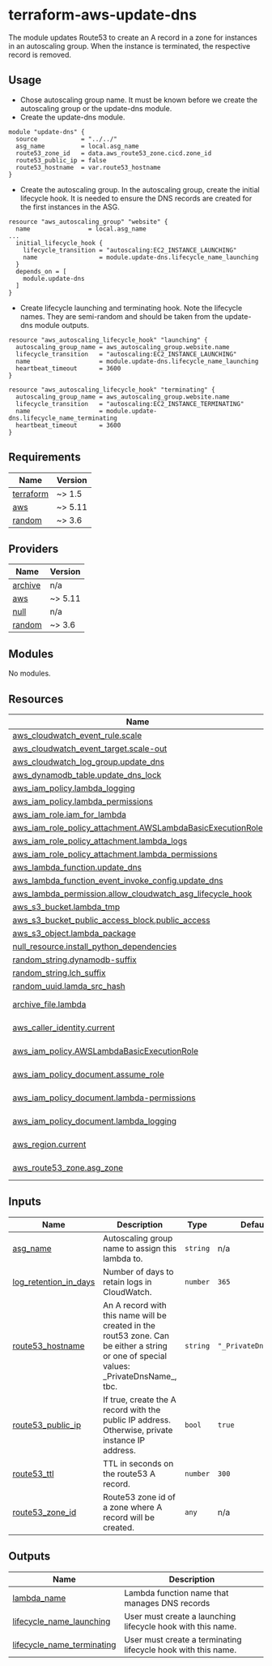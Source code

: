 # terraform-aws-update-dns

The module updates Route53 to create an A record in a zone for instances in an autoscaling group.
When the instance is terminated, the respective record is removed.

## Usage

* Chose autoscaling group name. It must be known before we create the autoscaling group or the update-dns module.
* Create the update-dns module.
```hcl
module "update-dns" {
  source            = "../../"
  asg_name          = local.asg_name
  route53_zone_id   = data.aws_route53_zone.cicd.zone_id
  route53_public_ip = false
  route53_hostname  = var.route53_hostname
}
```
* Create the autoscaling group. In the autoscaling group, create the initial lifecycle hook. It is needed to ensure the DNS records are created for the first instances in the ASG.
```hcl
resource "aws_autoscaling_group" "website" {
  name                = local.asg_name
...
  initial_lifecycle_hook {
    lifecycle_transition = "autoscaling:EC2_INSTANCE_LAUNCHING"
    name                 = module.update-dns.lifecycle_name_launching
  }
  depends_on = [
    module.update-dns
  ]
}
```
* Create lifecycle launching and terminating hook. Note the lifecycle names. They are semi-random and should be taken from the update-dns module outputs.

```hcl
resource "aws_autoscaling_lifecycle_hook" "launching" {
  autoscaling_group_name = aws_autoscaling_group.website.name
  lifecycle_transition   = "autoscaling:EC2_INSTANCE_LAUNCHING"
  name                   = module.update-dns.lifecycle_name_launching
  heartbeat_timeout      = 3600
}

resource "aws_autoscaling_lifecycle_hook" "terminating" {
  autoscaling_group_name = aws_autoscaling_group.website.name
  lifecycle_transition   = "autoscaling:EC2_INSTANCE_TERMINATING"
  name                   = module.update-dns.lifecycle_name_terminating
  heartbeat_timeout      = 3600
}

```
## Requirements

| Name | Version |
|------|---------|
| <a name="requirement_terraform"></a> [terraform](#requirement\_terraform) | ~> 1.5 |
| <a name="requirement_aws"></a> [aws](#requirement\_aws) | ~> 5.11 |
| <a name="requirement_random"></a> [random](#requirement\_random) | ~> 3.6 |

## Providers

| Name | Version |
|------|---------|
| <a name="provider_archive"></a> [archive](#provider\_archive) | n/a |
| <a name="provider_aws"></a> [aws](#provider\_aws) | ~> 5.11 |
| <a name="provider_null"></a> [null](#provider\_null) | n/a |
| <a name="provider_random"></a> [random](#provider\_random) | ~> 3.6 |

## Modules

No modules.

## Resources

| Name | Type |
|------|------|
| [aws_cloudwatch_event_rule.scale](https://registry.terraform.io/providers/hashicorp/aws/latest/docs/resources/cloudwatch_event_rule) | resource |
| [aws_cloudwatch_event_target.scale-out](https://registry.terraform.io/providers/hashicorp/aws/latest/docs/resources/cloudwatch_event_target) | resource |
| [aws_cloudwatch_log_group.update_dns](https://registry.terraform.io/providers/hashicorp/aws/latest/docs/resources/cloudwatch_log_group) | resource |
| [aws_dynamodb_table.update_dns_lock](https://registry.terraform.io/providers/hashicorp/aws/latest/docs/resources/dynamodb_table) | resource |
| [aws_iam_policy.lambda_logging](https://registry.terraform.io/providers/hashicorp/aws/latest/docs/resources/iam_policy) | resource |
| [aws_iam_policy.lambda_permissions](https://registry.terraform.io/providers/hashicorp/aws/latest/docs/resources/iam_policy) | resource |
| [aws_iam_role.iam_for_lambda](https://registry.terraform.io/providers/hashicorp/aws/latest/docs/resources/iam_role) | resource |
| [aws_iam_role_policy_attachment.AWSLambdaBasicExecutionRole](https://registry.terraform.io/providers/hashicorp/aws/latest/docs/resources/iam_role_policy_attachment) | resource |
| [aws_iam_role_policy_attachment.lambda_logs](https://registry.terraform.io/providers/hashicorp/aws/latest/docs/resources/iam_role_policy_attachment) | resource |
| [aws_iam_role_policy_attachment.lambda_permissions](https://registry.terraform.io/providers/hashicorp/aws/latest/docs/resources/iam_role_policy_attachment) | resource |
| [aws_lambda_function.update_dns](https://registry.terraform.io/providers/hashicorp/aws/latest/docs/resources/lambda_function) | resource |
| [aws_lambda_function_event_invoke_config.update_dns](https://registry.terraform.io/providers/hashicorp/aws/latest/docs/resources/lambda_function_event_invoke_config) | resource |
| [aws_lambda_permission.allow_cloudwatch_asg_lifecycle_hook](https://registry.terraform.io/providers/hashicorp/aws/latest/docs/resources/lambda_permission) | resource |
| [aws_s3_bucket.lambda_tmp](https://registry.terraform.io/providers/hashicorp/aws/latest/docs/resources/s3_bucket) | resource |
| [aws_s3_bucket_public_access_block.public_access](https://registry.terraform.io/providers/hashicorp/aws/latest/docs/resources/s3_bucket_public_access_block) | resource |
| [aws_s3_object.lambda_package](https://registry.terraform.io/providers/hashicorp/aws/latest/docs/resources/s3_object) | resource |
| [null_resource.install_python_dependencies](https://registry.terraform.io/providers/hashicorp/null/latest/docs/resources/resource) | resource |
| [random_string.dynamodb-suffix](https://registry.terraform.io/providers/hashicorp/random/latest/docs/resources/string) | resource |
| [random_string.lch_suffix](https://registry.terraform.io/providers/hashicorp/random/latest/docs/resources/string) | resource |
| [random_uuid.lamda_src_hash](https://registry.terraform.io/providers/hashicorp/random/latest/docs/resources/uuid) | resource |
| [archive_file.lambda](https://registry.terraform.io/providers/hashicorp/archive/latest/docs/data-sources/file) | data source |
| [aws_caller_identity.current](https://registry.terraform.io/providers/hashicorp/aws/latest/docs/data-sources/caller_identity) | data source |
| [aws_iam_policy.AWSLambdaBasicExecutionRole](https://registry.terraform.io/providers/hashicorp/aws/latest/docs/data-sources/iam_policy) | data source |
| [aws_iam_policy_document.assume_role](https://registry.terraform.io/providers/hashicorp/aws/latest/docs/data-sources/iam_policy_document) | data source |
| [aws_iam_policy_document.lambda-permissions](https://registry.terraform.io/providers/hashicorp/aws/latest/docs/data-sources/iam_policy_document) | data source |
| [aws_iam_policy_document.lambda_logging](https://registry.terraform.io/providers/hashicorp/aws/latest/docs/data-sources/iam_policy_document) | data source |
| [aws_region.current](https://registry.terraform.io/providers/hashicorp/aws/latest/docs/data-sources/region) | data source |
| [aws_route53_zone.asg_zone](https://registry.terraform.io/providers/hashicorp/aws/latest/docs/data-sources/route53_zone) | data source |

## Inputs

| Name | Description | Type | Default | Required |
|------|-------------|------|---------|:--------:|
| <a name="input_asg_name"></a> [asg\_name](#input\_asg\_name) | Autoscaling group name to assign this lambda to. | `string` | n/a | yes |
| <a name="input_log_retention_in_days"></a> [log\_retention\_in\_days](#input\_log\_retention\_in\_days) | Number of days to retain logs in CloudWatch. | `number` | `365` | no |
| <a name="input_route53_hostname"></a> [route53\_hostname](#input\_route53\_hostname) | An A record with this name will be created in the rout53 zone. Can be either a string or one of special values: \_PrivateDnsName\_, tbc. | `string` | `"_PrivateDnsName_"` | no |
| <a name="input_route53_public_ip"></a> [route53\_public\_ip](#input\_route53\_public\_ip) | If true, create the A record with the public IP address. Otherwise, private instance IP address. | `bool` | `true` | no |
| <a name="input_route53_ttl"></a> [route53\_ttl](#input\_route53\_ttl) | TTL in seconds on the route53 A record. | `number` | `300` | no |
| <a name="input_route53_zone_id"></a> [route53\_zone\_id](#input\_route53\_zone\_id) | Route53 zone id of a zone where A record will be created. | `any` | n/a | yes |

## Outputs

| Name | Description |
|------|-------------|
| <a name="output_lambda_name"></a> [lambda\_name](#output\_lambda\_name) | Lambda function name that manages DNS records |
| <a name="output_lifecycle_name_launching"></a> [lifecycle\_name\_launching](#output\_lifecycle\_name\_launching) | User must create a launching lifecycle hook with this name. |
| <a name="output_lifecycle_name_terminating"></a> [lifecycle\_name\_terminating](#output\_lifecycle\_name\_terminating) | User must create a terminating lifecycle hook with this name. |
